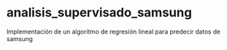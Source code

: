 # analisis_supervisado_samsung
Implementación de un algoritmo de regresión lineal para predecir datos de samsung
